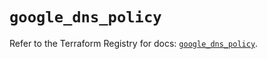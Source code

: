 # `google_dns_policy`

Refer to the Terraform Registry for docs: [`google_dns_policy`](https://registry.terraform.io/providers/hashicorp/google-beta/5.28.0/docs/resources/google_dns_policy).
